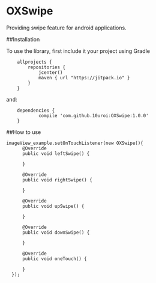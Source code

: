 # OXSwipe
Providing swipe feature for android applications.

##Installation

To use the library, first include it your project using Gradle

        allprojects {
            repositories {
                jcenter()
                maven { url "https://jitpack.io" }
            }
        }
and:

        dependencies {
                compile 'com.github.10uroi:OXSwipe:1.0.0'
        }
        
##How to use
  
    imageView_example.setOnTouchListener(new OXSwipe(){
          @Override 
          public void leftSwipe() {

          }

          @Override 
          public void rightSwipe() {

          }

          @Override 
          public void upSwipe() {

          }

          @Override 
          public void downSwipe() {

          }
          
          @Override 
          public void oneTouch() {

          }
      });
